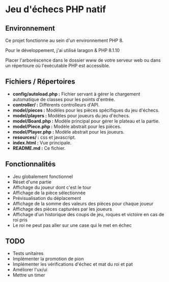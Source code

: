 # Jeu d'échecs PHP natif

## Environnement

Ce projet fonctionne au sein d'un environnement PHP 8.

Pour le développement, j'ai utilisé laragon & PHP 8.1.10

Placer l'arboréscence dans le dossier www de votre serveur web ou dans un répertoure où l'exécutable PHP est accessible.


## Fichiers / Répertoires

* **config/autoload.php :** Fichier servant à gérer le chargement automatique de classes pour les points d'entrée.
* **controller/ :** Différents controlleurs d'API.
* **model/pieces :** Modèles pour les pièces spécifiques du jeu d'échecs.
* **model/players :** Modèles pour joueurs du jeu d'échecs.
* **model/Board.php :** Modèle principal pour gérer le plateau et la partie.
* **model/Piece.php :** Modèle abstrait pour les pièces. 
* **model/Player.php :** Modèle abstrait pour les joueurs. 
* **resources/ :** css et javascript. 
* **index.html :** Vue principale. 
* **README.md :** Ce fichier. 

## Fonctionnalités

* Jeu globalement fonctionnel
* Réset d'une partie
* Affichage du joueur dont c'est le tour
* Affichage de la pièce sélectionnée
* Prévisualisation du déplacement
* Affichage de la somme des valeurs des pièces pour chaque joueur
* Affichage des pièces capturées par les joueurs
* Affichage d'un historique des coups de jeu, roques et victoire en cas de roi pris
* Le roi ne peut pas aller sur une case qui le met en échec

## TODO

* Tests unitaires
* Implémenter la promotion de pion
* Implémenter les vérifications d'échec et mat du roi et pat
* Améliorer l'ux/ui
* Mettre un timer